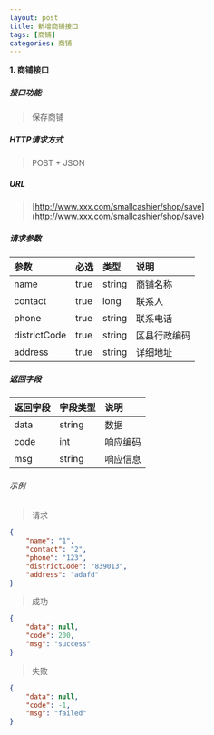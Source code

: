 ```yaml
---
layout: post
title: 新增商铺接口
tags: [商铺]
categories: 商铺 
---
```

**1\. 商铺接口**
##### 接口功能
> 保存商铺

##### HTTP请求方式
> POST + JSON

##### URL
> [http://www.xxx.com/smallcashier/shop/save](http://www.xxx.com/smallcashier/shop/save)

##### 请求参数

|参数|必选|类型|说明|
|:---|:---|:---|:---|
|name|true|string|商铺名称|
|contact|true|long|联系人|
|phone|true|string|联系电话|
|districtCode|true|string|区县行政编码|
|address|true|string|详细地址|

##### 返回字段

|返回字段|字段类型|说明|
|:---|:---|:---|
|data|string|数据|
|code|int|响应编码|
|msg|string|响应信息|


###### 示例
> 请求
``` json
{
	"name": "1",
	"contact": "2",
	"phone": "123",
	"districtCode": "839013",
	"address": "adafd"
}
```
> 成功
``` json
{
    "data": null,
    "code": 200,
    "msg": "success"
}
```
> 失败
``` json
{
    "data": null,
    "code": -1,
    "msg": "failed"
}
```